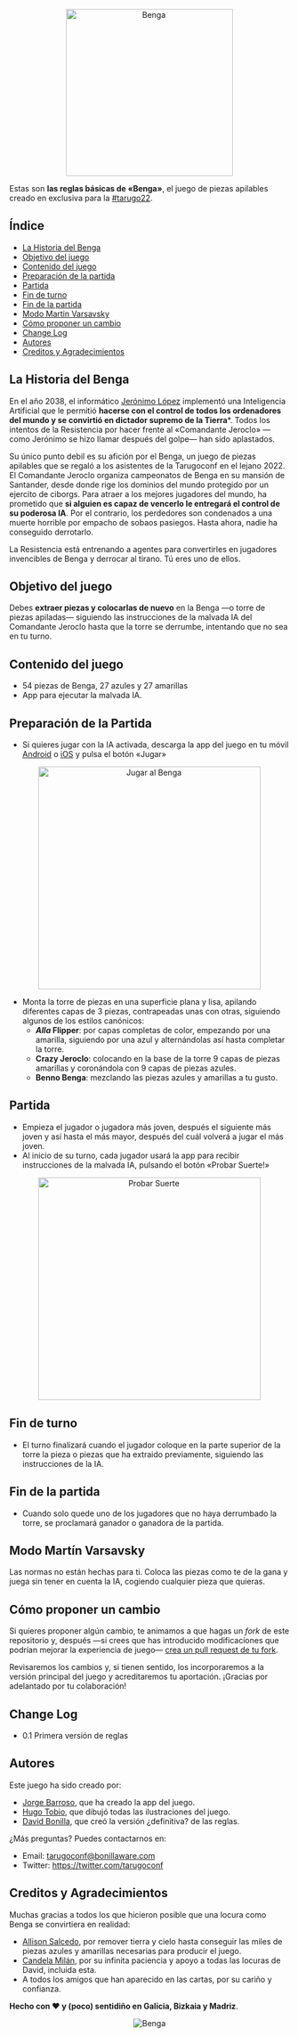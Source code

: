 <p align="center">
    <img alt="Benga" title="Logo del Benga" src="https://github.com/tarugoconf/benga/blob/main/benga_logo_1024.png?raw=true" width="300">
</p>

Estas son **las reglas básicas de «Benga»**, el juego de piezas apilables creado en exclusiva para la [#tarugo22](https://www.tarugoconf.com/).

## Índice

- [La Historia del Benga](#la-historia-del-benga)
- [Objetivo del juego](#objetivo-del-juego)
- [Contenido del juego](#contenido-del-juego)
- [Preparación de la partida](#preparación-de-la-partida)
- [Partida](#partida)
- [Fin de turno](#fin-de-turno)
- [Fin de la partida](#fin-de-la-partida)
- [Modo Martin Varsavsky](#modo-martín-varsavsky)
- [Cómo proponer un cambio](#cómo-proponer-un-cambio)
- [Change Log](#change-log)
- [Autores](#autores)
- [Creditos y Agradecimientos](#creditos-y-agradecimientos)


## La Historia del Benga

En el año 2038, el informático [Jerónimo López](https://twitter.com/jerolba) implementó una Inteligencia Artificial que le permitió **hacerse con el control de todos los ordenadores del mundo y se convirtió en dictador supremo de la Tierra***. Todos los intentos de la Resistencia por hacer frente al «Comandante Jeroclo» —como Jerónimo se hizo llamar después del golpe— han sido aplastados.

Su único punto debil es su afición por el Benga, un juego de piezas apilables que se regaló a los asistentes de la Tarugoconf en el lejano 2022. El Comandante Jeroclo organiza campeonatos de Benga en su mansión de Santander, desde donde rige los dominios del mundo protegido por un ejercito de ciborgs. Para atraer a los mejores jugadores del mundo, ha prometido que **si alguien es capaz de vencerlo le entregará el control de su poderosa IA**. Por el contrario, los perdedores son condenados a una muerte horrible por empacho de sobaos pasiegos. Hasta ahora, nadie ha conseguido derrotarlo.

La Resistencia está entrenando a agentes para convertirles en jugadores invencibles de Benga y derrocar al tirano. Tú eres uno de ellos.

## Objetivo del juego

Debes **extraer piezas y colocarlas de nuevo** en la Benga —o torre de piezas apiladas— siguiendo las instrucciones de la malvada IA del Comandante Jeroclo hasta que la torre se derrumbe, intentando que no sea en tu turno.

## Contenido del juego

* 54 piezas de Benga, 27 azules y 27 amarillas
* App para ejecutar la malvada IA.

## Preparación de la Partida

* Si quieres jugar con la IA activada, descarga la app del juego en tu móvil [Android](https://play.google.com/store/apps/details?id=com.Bonillaware.Benga) o [iOS](https://apps.apple.com/app/tarugoconf-benga/id6443456459) y pulsa el botón «Jugar»


<p align="center">
    <img alt="Jugar al Benga" title="Jugar al Benga" src="https://github.com/tarugoconf/benga/blob/main/benga_jugar.png?raw=true" width="400">
</p>


* Monta la torre de piezas en una superficie plana y lisa, apilando diferentes capas de 3 piezas, contrapeadas unas con otras, siguiendo algunos de los estilos canónicos:
    * ***Alla* Flipper**: por capas completas de color, empezando por una amarilla, siguiendo por una azul y alternándolas así hasta completar la torre. 
    * **Crazy Jeroclo**: colocando en la base de la torre 9 capas de piezas amarillas y coronándola con 9 capas de piezas azules.
    * **Benno Benga**: mezclando las piezas azules y amarillas a tu gusto.


## Partida

* Empieza el jugador o jugadora más joven, después el siguiente más joven y así hasta el más mayor, después del cuál volverá a jugar el más joven.
* Al inicio de su turno, cada jugador usará la app para recibir instrucciones de la malvada IA, pulsando el botón «Probar Suerte!»

<p align="center">
    <img alt="Probar Suerte" title="Probar Suerte" src="https://github.com/tarugoconf/benga/blob/main/benga_suerte.png?raw=true" width="400">
</p>


## Fin de turno

* El turno finalizará cuando el jugador coloque en la parte superior de la torre la pieza o piezas que ha extraido previamente, siguiendo las instrucciones de la IA.

## Fin de la partida

* Cuando solo quede uno de los jugadores que no haya derrumbado la torre, se proclamará ganador o ganadora de la partida.

## Modo Martín Varsavsky

Las normas no están hechas para ti. Coloca las piezas como te de la gana y juega sin tener en cuenta la IA, cogiendo cualquier pieza que quieras.

## Cómo proponer un cambio

Si quieres proponer algún cambio, te animamos a que hagas un *fork* de este repositorio y, después —si crees que has introducido modificaciones que podrían mejorar la experiencia de juego— [crea un pull request de tu fork](https://help.github.com/articles/creating-a-pull-request-from-a-fork/).

Revisaremos los cambios y, si tienen sentido, los incorporaremos a la versión principal del juego y acreditaremos tu aportación. ¡Gracias por adelantado por tu colaboración!

## Change Log

* 0.1 Primera versión de reglas

## Autores

Este juego ha sido creado por:

* [Jorge Barroso](https://twitter.com/flipper83), que ha creado la app del juego.
* [Hugo Tobio](https://twitter.com/HugoTobio), que dibujó todas las ilustraciones del juego.
* [David Bonilla](https://twitter.com/david_bonilla), que creó la versión ¿definitiva? de las reglas.

¿Más preguntas? Puedes contactarnos en:

* Email: tarugoconf@bonillaware.com
* Twitter: https://twitter.com/tarugoconf


## Creditos y Agradecimientos

Muchas gracias a todos los que hicieron posible que una locura como Benga se convirtiera en realidad:

* [Allison Salcedo](https://www.getmanfred.com/es/blog/hello-my-name-is-allison), por remover tierra y cielo hasta conseguir las miles de piezas azules y amarillas necesarias para producir el juego.
* [Candela Milán](https://twitter.com/candelamd), por su infinita paciencia y apoyo a todas las locuras de David, incluida esta.
* A todos los amigos que han aparecido en las cartas, por su cariño y confianza.

**Hecho con ❤️ y (poco) sentidiño en Galicia, Bizkaia y Madriz**.


<p align="center">
    <img alt="Benga" title="Logo del Benga" src="https://github.com/tarugoconf/benga/blob/main/Juego%20Benga%20Jenga%20MAQUETA%20PRODUCCION%20SOBRE%20PLANTILLA.png?raw=true">
</p>
